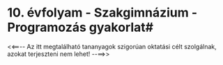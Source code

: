 # 10. évfolyam - Szakgimnázium - Programozás gyakorlat#

<<==-- Az itt megtalálható tananyagok szigorúan oktatási célt szolgálnak, azokat terjeszteni nem lehet! --==>>
